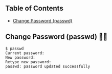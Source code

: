 ## Table of Contents

- [Change Password (passwd)](#change-password-passwd)

## Change Password (passwd) 🏴‍☠️

```ssh
$ passwd
Current password:
New password:
Retype new password:
passwd: password updated successfully
```
